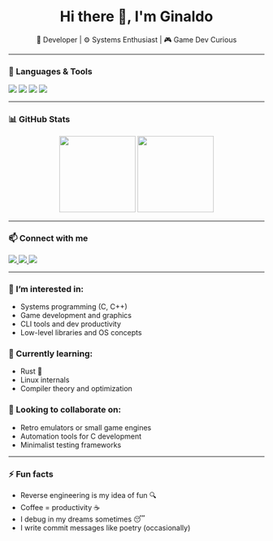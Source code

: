 <!-- Banner opcional -->
<h1 align="center">Hi there 👋, I'm Ginaldo</h1>
<p align="center">🚀 Developer | ⚙️ Systems Enthusiast | 🎮 Game Dev Curious</p>

---

### 🧰 Languages & Tools
<p align="left">
  <img src="https://img.shields.io/badge/C-00599C?style=flat&logo=c&logoColor=white" />
  <img src="https://img.shields.io/badge/Bash-4EAA25?style=flat&logo=gnu-bash&logoColor=white" />
  <img src="https://img.shields.io/badge/Git-F05032?style=flat&logo=git&logoColor=white" />
  <img src="https://img.shields.io/badge/Vim-019733?style=flat&logo=vim&logoColor=white" />
</p>

---

### 📊 GitHub Stats
<p align="center">
  <img src="https://github-readme-stats.vercel.app/api?username=Ginaldo&show_icons=true&theme=radical" height="150" />
  <img src="https://github-readme-stats.vercel.app/api/top-langs/?username=Ginaldo&layout=compact&theme=radical" height="150"/>
</p>

---

### 📫 Connect with me
<p align="left">
  <a href="mailto:ginaldofrancinco@gmail.com">
    <img src="https://img.shields.io/badge/Email-D14836?style=flat&logo=gmail&logoColor=white" />
  </a>
  <a href="https://www.linkedin.com/in/ginaldo-ara%C3%BAjo-53355034b/">
    <img src="https://img.shields.io/badge/LinkedIn-blue?style=flat&logo=linkedin&logoColor=white" />
  </a>
  <a href="https://github.com/Ginaldo">
    <img src="https://img.shields.io/badge/GitHub-100000?style=flat&logo=github&logoColor=white" />
  </a>
</p>

---

### 👀 I’m interested in:
- Systems programming (C, C++)
- Game development and graphics
- CLI tools and dev productivity
- Low-level libraries and OS concepts

### 🌱 Currently learning:
- Rust 🦀
- Linux internals
- Compiler theory and optimization

### 💞️ Looking to collaborate on:
- Retro emulators or small game engines
- Automation tools for C development
- Minimalist testing frameworks

---

### ⚡ Fun facts
- Reverse engineering is my idea of fun 🔍  
- Coffee = productivity ☕  
- I debug in my dreams sometimes 😴  
- I write commit messages like poetry (occasionally)
